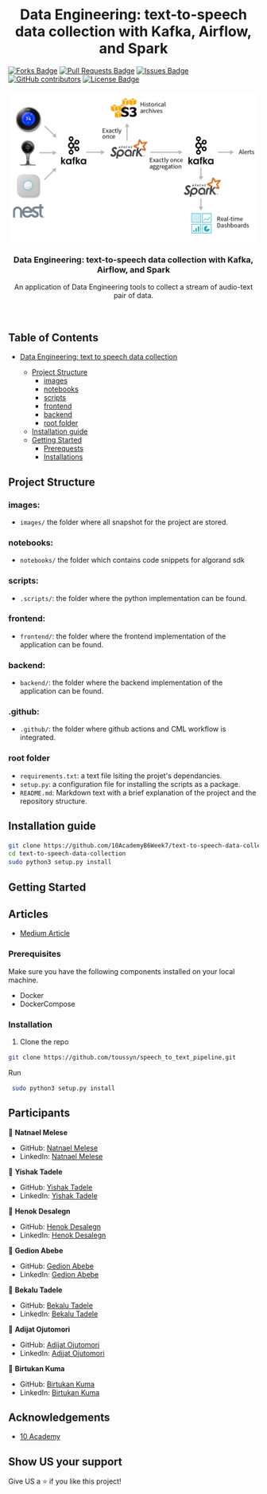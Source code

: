 <h1 align="center">Data Engineering: text-to-speech data collection with Kafka, Airflow, and Spark</h1>
<div>
<a href="https://github.com/10AcademyB6Week7/text-to-speech-data-collection/network/members"><img src="https://img.shields.io/github/forks/10AcademyB6Week7/text-to-speech-data-collection" alt="Forks Badge"/></a>
<a href="https://github.com/10AcademyB6Week7/text-to-speech-data-collection/pulls"><img src="https://img.shields.io/github/issues-pr/10AcademyB6Week7/text-to-speech-data-collection" alt="Pull Requests Badge"/></a>
<a href="https://github.com/10AcademyB6Week7/text-to-speech-data-collection/issues"><img src="https://img.shields.io/github/issues/10AcademyB6Week7/text-to-speech-data-collection" alt="Issues Badge"/></a>
<a href="https://github.com/10AcademyB6Week7/text-to-speech-data-collection/graphs/contributors"><img alt="GitHub contributors" src="https://img.shields.io/github/contributors/10AcademyB6Week7/text-to-speech-data-collection?color=2b9348"></a>
<a href="https://github.com/10AcademyB6Week7/text-to-speech-data-collection/blob/main/LICENSE"><img src="https://img.shields.io/github/license/10AcademyB6Week7/text-to-speech-data-collection?color=2b9348" alt="License Badge"/></a>
</div>


</br>



<img src="images/kafka-airflow.png" name="">
<br />
<p align="center">
  <h3 align="center">Data Engineering: text-to-speech data collection with Kafka, Airflow, and Spark</h3>

  <p align="center">
    An application of Data Engineering tools to collect a stream of audio-text pair of data.
    <br />
    <!-- <a href=""><strong>Read More »</strong></a> -->
    <br />
    <br />
  </p>
</p>
<!-- <img src="images/kafka-airflow.jpg" style="float: left; width: 70%; margin-right: 1%; margin-bottom: 0.5em;"> -->






## Table of Contents

* [Data Engineering: text to speech data collection](#Data-Engineering)

  - [Project Structure](#project-structure)
    * [images](#images)
    * [notebooks](#notebooks)
    * [scripts](#scripts)
    * [frontend](#frontend)
    * [backend](#backend)
    * [root folder](#root-folder)
  - [Installation guide](#installation-guide)
  - [Getting Started](#getting-started)
    * [Prerequests](*prerequests)
    * [Installations](*installations)


## Project Structure

### images:

- `images/` the folder where all snapshot for the project are stored.

### notebooks:

- `notebooks/` the folder which contains code snippets for algorand sdk

### scripts:

- `.scripts/`: the folder where the python implementation can be found.

### frontend:

- `frontend/`: the folder where the frontend implementation of the application can be found.

### backend:

- `backend/`: the folder where the backend implementation of the application can be found.

### .github:

- `.github/`: the folder where github actions and CML workflow is integrated.


### root folder

- `requirements.txt`: a text file lsiting the projet's dependancies.
- `setup.py`: a configuration file for installing the scripts as a package.
- `README.md`: Markdown text with a brief explanation of the project and the repository structure.


## Installation guide

```bash
git clone https://github.com/10AcademyB6Week7/text-to-speech-data-collection.git
cd text-to-speech-data-collection
sudo python3 setup.py install
```



<!-- GETTING STARTED -->
## Getting Started

## Articles
- [Medium Article](https://medium.com/@isaaclucky88/data-engineering-text-to-speech-data-collection-with-kafka-airflow-and-spark-8745cb8d43f7)

### Prerequisites

Make sure you have the following components installed on your local machine.
* Docker
* DockerCompose
  
### Installation

1. Clone the repo
```bash
git clone https://github.com/toussyn/speech_to_text_pipeline.git
   ```
 Run
   ```bash
    sudo python3 setup.py install
   ```

<!-- CONTACT -->
## Participants 

👤 **Natnael Melese**

- GitHub: [Natnael Melese](https://github.com/natyrix)
- LinkedIn: [Natnael Melese](https://www.linkedin.com/in/natnael-melesse-298879196/)

👤 **Yishak Tadele**

- GitHub: [Yishak Tadele](https://github.com/isaaclucky)
- LinkedIn: [Yishak Tadele](https://www.linkedin.com/in/yishak-tadele/)

👤 **Henok Desalegn**

- GitHub: [Henok Desalegn](https://github.com/)
- LinkedIn: [Henok Desalegn](https://www.linkedin.com/in/henok-desalegn/)

👤 **Gedion Abebe**

- GitHub: [Gedion Abebe](https://github.com/gedionabebe)
- LinkedIn: [Gedion Abebe](https://www.linkedin.com/in/gedion-abebe-489a65152/)


👤 **Bekalu Tadele**

- GitHub: [Bekalu Tadele](https://github.com/)
- LinkedIn: [Bekalu Tadele](https://www.linkedin.com/in/)

👤 **Adijat Ojutomori**

- GitHub: [Adijat Ojutomori](https://github.com/toussyn)
- LinkedIn: [Adijat Ojutomori](https://www.linkedin.com/in/aojutomori)

👤 **Birtukan Kuma**

- GitHub: [Birtukan Kuma](https://github.com/BirtukanK)
- LinkedIn: [Birtukan Kuma](https://www.linkedin.com/in/birtukan-gonfa-a6918a205)


<!-- ACKNOWLEDGEMENTS -->
## Acknowledgements
* [10 Academy](https://www.10academy.org/)

## Show US your support

Give US a ⭐ if you like this project!
